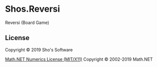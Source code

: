 # Shos.Reversi
Reversi (Board Game) 

## License

Copyright © 2019 Sho's Software

[Math.NET Numerics License (MIT/X11)](https://numerics.mathdotnet.com/License.html)
Copyright © 2002-2019 Math.NET
